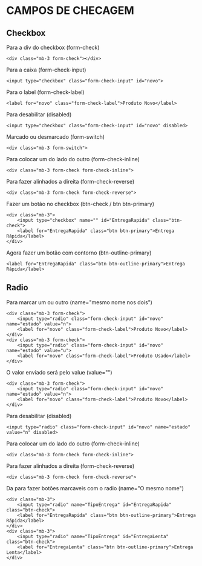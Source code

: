 # CAMPOS DE CHECAGEM
## Checkbox
Para a div do checkbox (form-check)
```
<div class="mb-3 form-check"></div>
```

Para a caixa (form-check-input)
```
<input type="checkbox" class="form-check-input" id="novo">
```

Para o label (form-check-label)
```
<label for="novo" class="form-check-label">Produto Novo</label>
```

Para desabilitar (disabled)
```
<input type="checkbox" class="form-check-input" id="novo" disabled>
```

Marcado ou desmarcado (form-switch)
```
<div class="mb-3 form-switch">
```

Para colocar um do lado do outro (form-check-inline)
```
<div class="mb-3 form-check form-check-inline">
```

Para fazer alinhados a direita (form-check-reverse)
```
<div class="mb-3 form-check form-check-reverse">
```

Fazer um botão no checkbox (btn-check / btn btn-primary)
```
<div class="mb-3">
    <input type="checkbox" name="" id="EntregaRapida" class="btn-check">
    <label for="EntregaRapida" class="btn btn-primary">Entrega Rápida</label>
</div>
```

Agora fazer um botão com contorno (btn-outline-primary)
```
<label for="EntregaRapida" class="btn btn-outline-primary">Entrega Rápida</label>
```

## Radio

Para marcar um ou outro (name="mesmo nome nos dois")
```
<div class="mb-3 form-check">
    <input type="radio" class="form-check-input" id="novo" name="estado" value="n">
    <label for="novo" class="form-check-label">Produto Novo</label>
</div>
<div class="mb-3 form-check">
    <input type="radio" class="form-check-input" id="novo" name="estado" value="u">
    <label for="novo" class="form-check-label">Produto Usado</label>
</div>
```

O valor enviado será pelo value (value="")
```
<div class="mb-3 form-check">
    <input type="radio" class="form-check-input" id="novo" name="estado" value="n">
    <label for="novo" class="form-check-label">Produto Novo</label>
</div>
```

Para desabilitar (disabled) 
```
<input type="radio" class="form-check-input" id="novo" name="estado" value="n" disabled>
```

Para colocar um do lado do outro (form-check-inline)
```
<div class="mb-3 form-check form-check-inline">
```

Para fazer alinhados a direita (form-check-reverse)
```
<div class="mb-3 form-check form-check-reverse">
```

Da para fazer botões marcaveis com o radio (name="O mesmo nome")
```
<div class="mb-3">
    <input type="radio" name="TipoEntrega" id="EntregaRapida" class="btn-check">
    <label for="EntregaRapida" class="btn btn-outline-primary">Entrega Rápida</label>
</div>
<div class="mb-3">
    <input type="radio" name="TipoEntrega" id="EntregaLenta" class="btn-check">
    <label for="EntregaLenta" class="btn btn-outline-primary">Entrega Lenta</label>
</div>
```